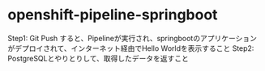 # openshift-pipeline-springboot
Step1: Git Push すると、Pipelineが実行され、springbootのアプリケーションがデプロイされて、インターネット経由でHello Worldを表示すること
Step2: PostgreSQLとやりとりして、取得したデータを返すこと
